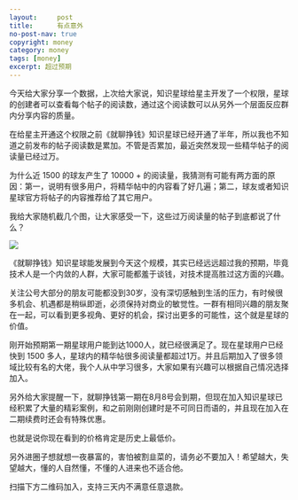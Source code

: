 ```yaml
---
layout:     post
title:      有点意外
no-post-nav: true
copyright: money
category: money
tags: [money]
excerpt: 超过预期
---
```


今天给大家分享一个数据，上次给大家说，知识星球给星主开发了一个权限，星球的创建者可以查看每个帖子的阅读数，通过这个阅读数可以从另外一个层面反应群内分享内容的质量。

在给星主开通这个权限之前《就聊挣钱》知识星球已经开通了半年，所以我也不知道之前发布的帖子阅读数是累加。不管是否累加，最近突然发现一些精华帖子的阅读量已经过万。

为什么近 1500 的球友产生了 10000 + 的阅读量，我猜测有可能有两方面的原因：第一，说明有很多用户，将精华帖中的内容看了好几遍；第二，球友或者知识星球官方将帖子的内容推荐给了其它用户。

我给大家随机截几个图，让大家感受一下，这些过万阅读量的帖子到底都说了什么？

![](http://www.itmind.net/assets/images/2019/zsxq/guowan.jpg)

《就聊挣钱》知识星球能发展到今天这个规模，其实已经远远超过我的预期，毕竟技术人是一个内敛的人群，大家可能都羞于谈钱，对技术提高胜过这方面的兴趣。

关注公号大部分的朋友可能都没到30岁，没有深切感触到生活的压力，有时候很多机会、机遇都是稍纵即逝，必须保持对商业的敏觉性。一群有相同兴趣的朋友聚在一起，可以看到更多视角、更好的机会，探讨出更多的可能性，这个就是星球的价值。

刚开始预期第一期星球用户能到达1000人，就已经很满足了。现在星球用户已经快到 1500 多人，星球内的精华帖很多阅读量都超过1万。并且后期加入了很多领域比较有名的大佬，我个人从中学习很多，大家如果有兴趣可以根据自己情况选择加入。

另外给大家提醒一下，就聊挣钱第一期在8月8号会到期，但现在加入知识星球已经积累了大量的精彩案例，和之前刚刚创建时是不可同日而语的，并且现在加入在二期续费时还会有特殊优惠。

也就是说你现在看到的价格肯定是历史上最低价。

另外进圈子想就想一夜暴富的，害怕被割韭菜的，请务必不要加入！希望越大，失望越大，懂的人自然懂，不懂的人进来也不适合他。

扫描下方二维码加入，支持三天内不满意任意退款。